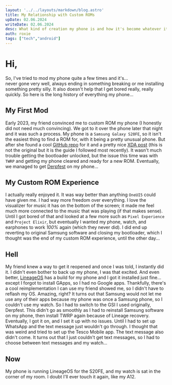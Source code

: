```yaml
---
layout: '../../layouts/markdown/blog.astro'
title: My Relationship with Custom ROMs
upDate: 02.06.2024
writeDate: 02.06.2024
desc: What kind of creation my phone is and how it's become whatever it is now
auth: roxie
tags: ["tech","android"]
---
```

# Hi,
So, I've tried to mod my phone quite a few times and it's...<br> never gone very well, always ending in something breaking or me installing something pretty silly. It also doesn't help that I get bored really, really quickly. So here is the long history of everything my phone...

## My First Mod
Early 2023, my friend convinced me to custom ROM my phone (I honestly did not need much convincing). We got to it over the phone later that night and it was such a process. My phone is a `Samsung Galaxy S20FE`, so it isn't the easiest thing to find a ROM for, with it being a pretty unusual phone. But after she found a cool [GitHub repo](https://github.com/MrFluffyOven/r8q/wiki/GSI'S-Tested-Snap) for it and a pretty nice [XDA post](https://xdaforums.com/t/recovery-official-snapdragon-twrp-3-7-0-for-samsung-galaxy-s20-fe-4g-5g.4646593/) (this is not the original but it is the guide I followed most recently). It wasn't much trouble getting the bootloader unlocked, but the issue this time was with `TWRP` and getting my phone cleared and ready for a new ROM. Eventually, we managed to get [Derpfest](https://derpfest.org/) on my phone...

## My Custom ROM Experience
I actually really enjoyed it. It was way better than anything `OneUI5` could have given me. I had way more freedom over everything. I love the visualizer for music it has on the bottom of the screen; it made me feel much more connected to the music that was playing (if that makes sense). Until I got bored of that and looked at a few more such as `Pixel Experience` and `Project Elixir`, but eventually I wanted my phone, watch, and earphones to work *100%* again (which they never did). I did end up reverting to original Samsung software and closing my bootloader, which I thought was the end of my custom ROM experience, until the other day...

## Hell
My friend knew a way to get it reopened and once I was told, I instantly did it. I didn't even bother to back up my phone, I was that excited. And even better, [LineageOS](https://www.lineageos.org/) has a build for my phone and I got it installed just fine... except I forgot to install GApps, so I had no Google apps. Thankfully, there's a cool reimplementation I can use my friend showed me, so I didn't have to reflash my OS. Amazing, right? It turns out that Samsung would not let me use any of their apps because my phone was once a Samsung phone, so I couldn't use my watch. So I had to switch to the GSI I used originally, Derpfest. This didn't go as smoothly as I had to reinstall Samsung software on my phone, then install TWRP again because of Lineage recovery. Eventually, I got it on, and I set it up with no issues. Until I had to set up WhatsApp and the text message just wouldn't go through. I thought that was weird and tried to set up the Tesco Mobile app. The text message also didn't come. It turns out that I just couldn't get text messages, so I had to choose between text messages and my watch...

## Now
My phone is running LineageOS for the S20FE, and my watch is sat in the corner of my room. I doubt I'll ever touch it again, like my A12.